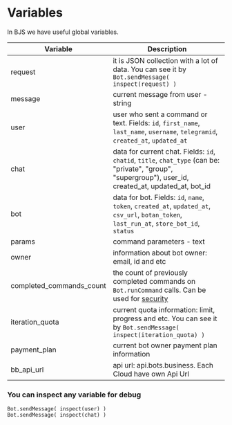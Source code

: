 # Variables

In BJS we have useful global variables.

| **Variable**             | **Description**                                                                                                                                                                                   |
| ------------------------ | ------------------------------------------------------------------------------------------------------------------------------------------------------------------------------------------------- |
| request                  | it is JSON collection with a lot of data. You can see it by `Bot.sendMessage( inspect(request) )`                                                                                                 |
| message                  | current message from user - string                                                                                                                                                                |
| user                     | user who sent a command or text. Fields: `id`, `first_name`, `last_name`, `username`, `telegramid`, `created_at`, `updated_at`                                                                    |
| chat                     | data for current chat. Fields: `id`, `chatid`, `title`, `chat_type` (can be: "private", "group", "supergroup"), user_id, created_at, updated_at, bot_id                                           |
| bot                      | data for bot. Fields: `id`, `name`, `token`, `created_at`, `updated_at`, `csv_url`, `botan_token`, `last_run_at`, `store_bot_id`, `status`                                                        |
| params                   | command parameters - text                                                                                                                                                                         |
| owner                    | information about bot owner: email, id and etc                                                                                                                                                    |
| completed_commands_count | the count of previously completed commands on `Bot.runCommand` calls. Can be used for [security](https://help.bots.business/scenarios-and-bjs/bjs-security#use-completed_commands_count-variable) |
| iteration_quota          | current quota information: limit, progress and etc. You can see it by `Bot.sendMessage( inspect(iteration_quota) )`                                                                               |
| payment_plan             | current bot owner payment plan information                                                                                                                                                        |
| bb_api_url               | api url: api.bots.business. Each Cloud have own Api Url                                                                                                                                           |

###

### You can inspect any variable for debug

```
Bot.sendMessage( inspect(user) )
Bot.sendMessage( inspect(chat) )
```
